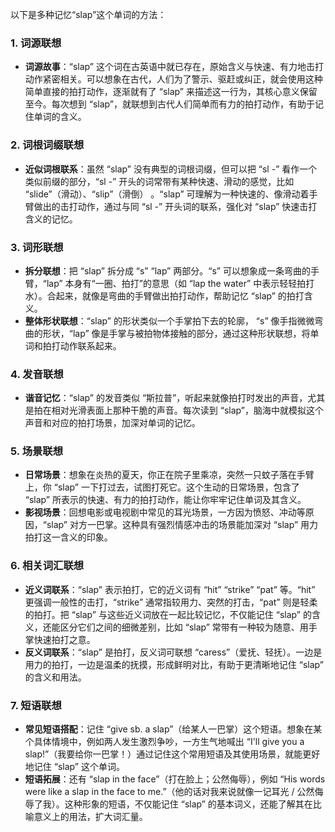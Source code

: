以下是多种记忆“slap”这个单词的方法：

### 1. 词源联想
 - **词源故事**：“slap” 这个词在古英语中就已存在，原始含义与快速、有力地击打动作紧密相关。可以想象在古代，人们为了警示、驱赶或纠正，就会使用这种简单直接的拍打动作，逐渐就有了 “slap” 来描述这一行为，其核心意义保留至今。每次想到 “slap”，就联想到古代人们简单而有力的拍打动作，有助于记住单词的含义。

### 2. 词根词缀联想
 - **近似词根联系**：虽然 “slap” 没有典型的词根词缀，但可以把 “sl -” 看作一个类似前缀的部分，“sl -” 开头的词常带有某种快速、滑动的感觉，比如 “slide”（滑动）、“slip”（滑倒） 。“slap” 可理解为一种快速的、像滑动着手臂做出的击打动作，通过与同 “sl -” 开头词的联系，强化对 “slap” 快速击打含义的记忆。

### 3. 词形联想
 - **拆分联想**：把 “slap” 拆分成 “s” “lap” 两部分。“s” 可以想象成一条弯曲的手臂，“lap” 本身有“一圈、拍打”的意思（如 “lap the water” 中表示轻轻拍打水）。合起来，就像是弯曲的手臂做出拍打动作，帮助记忆 “slap” 的拍打含义。
 - **整体形状联想**：“slap” 的形状类似一个手掌拍下去的轮廓， “s” 像手指微微弯曲的形状，“lap” 像是手掌与被拍物体接触的部分，通过这种形状联想，将单词和拍打动作联系起来。

### 4. 发音联想
 - **谐音记忆**：“slap” 的发音类似 “斯拉普”，听起来就像拍打时发出的声音，尤其是拍在相对光滑表面上那种干脆的声音。每次读到 “slap”，脑海中就模拟这个声音和对应的拍打场景，加深对单词的记忆。

### 5. 场景联想
 - **日常场景**：想象在炎热的夏天，你正在院子里乘凉，突然一只蚊子落在手臂上，你 “slap” 一下打过去，试图打死它。这个生动的日常场景，包含了 “slap” 所表示的快速、有力的拍打动作，能让你牢牢记住单词及其含义。
 - **影视场景**：回想电影或电视剧中常见的耳光场景，一方因为愤怒、冲动等原因，“slap” 对方一巴掌。这种具有强烈情感冲击的场景能加深对 “slap” 用力拍打这一含义的印象。

### 6. 相关词汇联想
 - **近义词联系**：“slap” 表示拍打，它的近义词有 “hit” “strike” “pat” 等。“hit” 更强调一般性的击打，“strike” 通常指较用力、突然的打击，“pat” 则是轻柔的拍打。把 “slap” 与这些近义词放在一起比较记忆，不仅能记住 “slap” 的含义，还能区分它们之间的细微差别，比如 “slap” 常带有一种较为随意、用手掌快速拍打之意。
 - **反义词联系**：“slap” 是拍打，反义词可联想 “caress”（爱抚、轻抚）。一边是用力的拍打，一边是温柔的抚摸，形成鲜明对比，有助于更清晰地记住 “slap” 的含义和用法。

### 7. 短语联想
 - **常见短语搭配**：记住 “give sb. a slap”（给某人一巴掌）这个短语。想象在某个具体情境中，例如两人发生激烈争吵，一方生气地喊出 “I'll give you a slap!”（我要给你一巴掌！）通过记住这个常用短语及其使用场景，就能更好地记住 “slap” 这个单词。
 - **短语拓展**：还有 “slap in the face”（打在脸上；公然侮辱），例如 “His words were like a slap in the face to me.”（他的话对我来说就像一记耳光 / 公然侮辱了我）。这种形象的短语，不仅能记住 “slap” 的基本词义，还能了解其在比喻意义上的用法，扩大词汇量。 